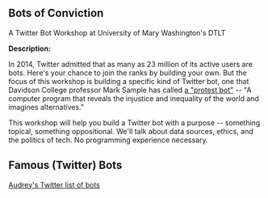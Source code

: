 ## Bots of Conviction

<p>A Twitter Bot Workshop at University of Mary Washington's DTLT</p>

**Description:**

<p>In 2014, Twitter admitted that as many as 23 million of its active users are bots. Here's your chance to join the ranks by building your own. But the focus of this workshop is building a specific kind of Twitter bot, one that Davidson College professor Mark Sample has called <a href="https://medium.com/@samplereality/a-protest-bot-is-a-bot-so-specific-you-cant-mistake-it-for-bullshit-90fe10b7fbaa">a "protest bot"</a> -- "A computer program that reveals the injustice and inequality of the world and imagines alternatives."</p>

<p>This workshop will help you build a Twitter bot with a purpose -- something topical, something oppositional. We'll talk about data sources, ethics, and the politics of tech. No programming experience necessary.</p>

## Famous (Twitter) Bots

<p><a href="https://twitter.com/audreywatters/lists/bots">Audrey's Twitter list of bots</a></p>

